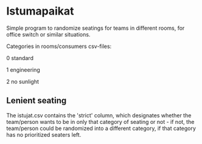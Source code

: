 # Istumapaikat
Simple program to randomize seatings for teams in different rooms, for office switch or similar situations.

Categories in rooms/consumers csv-files:

0 standard

1 engineering

2 no sunlight

## Lenient seating

The istujat.csv contains the 'strict' column, which designates whether the team/person wants to be in only that category of seating or not - if not, the team/person could be randomized into a different category, if that category has no prioritized seaters left.